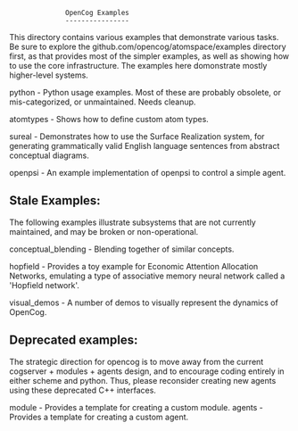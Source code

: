 
                  OpenCog Examples
                  ----------------

This directory contains various examples that demonstrate various tasks.
Be sure to explore the github.com/opencog/atomspace/examples directory
first, as that provides most of the simpler examples, as well as showing
how to use the core infrastructure.  The examples here domonstrate
mostly higher-level systems.


python          - Python usage examples.  Most of these are probably
                  obsolete, or mis-categorized, or unmaintained. Needs
                  cleanup.

atomtypes       - Shows how to define custom atom types.

sureal          - Demonstrates how to use the Surface Realization
                  system, for generating grammatically valid English
                  language sentences from abstract conceptual
                  diagrams.

openpsi        - An example implementation of openpsi to control a simple
                  agent.

Stale Examples:
---------------
The following examples illustrate subsystems that are not currently
maintained, and may be broken or non-operational.

conceptual_blending - Blending together of similar concepts.

hopfield        - Provides a toy example for Economic Attention
                  Allocation Networks, emulating a type of associative
                  memory neural network called a 'Hopfield network'.

visual_demos    - A number of demos to visually represent the dynamics
                  of OpenCog.

Deprecated examples:
--------------------
The strategic direction for opencog is to move away from the current
cogserver + modules + agents design, and to encourage coding entirely
in either scheme and python.   Thus, please reconsider creating new
agents using these deprecated C++ interfaces.

module          - Provides a template for creating a custom module.
agents          - Provides a template for creating a custom agent.
